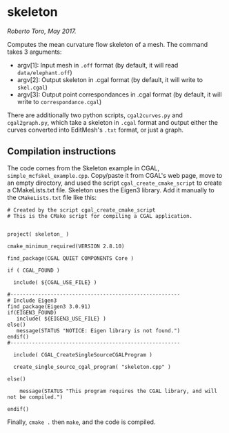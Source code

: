# skeleton
_Roberto Toro, May 2017._

Computes the mean curvature flow skeleton of a mesh. The command takes 3 arguments:

* argv[1]: Input mesh in `.off` format (by default, it will read `data/elephant.off`)
* argv[2]: Output skeleton in .cgal format (by default, it will write to `skel.cgal`)
* argv[3]: Output point correspondances in .cgal format (by default, it will write to `correspondance.cgal`)

There are additionally two python scripts, `cgal2curves.py` and `cgal2graph.py`, which take a skeleton in `.cgal` format and output either the curves converted into EditMesh's `.txt` format, or just a graph.


## Compilation instructions
The code comes from the Skeleton example in CGAL, `simple_mcfskel_example.cpp`. Copy/paste it from CGAL's web page, move to an empty directory, and used the script `cgal_create_cmake_script` to create a CMakeLists.txt file. Skeleton uses the Eigen3 library. Add it manually to the `CMakeLists.txt` file like this:

```
# Created by the script cgal_create_cmake_script
# This is the CMake script for compiling a CGAL application.


project( skeleton_ )

cmake_minimum_required(VERSION 2.8.10)

find_package(CGAL QUIET COMPONENTS Core )

if ( CGAL_FOUND )

  include( ${CGAL_USE_FILE} )

#-------------------------------------------------------
# Include Eigen3
find_package(Eigen3 3.0.91) 
if(EIGEN3_FOUND) 
   include( ${EIGEN3_USE_FILE} ) 
else() 
   message(STATUS "NOTICE: Eigen library is not found.") 
endif() 
#-------------------------------------------------------

  include( CGAL_CreateSingleSourceCGALProgram )

  create_single_source_cgal_program( "skeleton.cpp" )

else()
  
    message(STATUS "This program requires the CGAL library, and will not be compiled.")
  
endif()
```

Finally, `cmake .` then `make`, and the code is compiled.